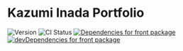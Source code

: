 # Kazumi Inada Portfolio

![Version](https://img.shields.io/github/package-json/v/nandenjin/portfolio-nuxt?style=flat-square)
![CI Status](https://img.shields.io/github/workflow/status/nandenjin/portfolio-nuxt/CI?style=flat-square)
[![Dependencies for front package](https://img.shields.io/david/nandenjin/portfolio-nuxt?style=flat-square)](https://david-dm.org/nandenjin/portfolio-nuxt)
[![devDependencies for front package](https://img.shields.io/david/dev/nandenjin/portfolio-nuxt?style=flat-square)](https://david-dm.org/nandenjin/portfolio-nuxt)
